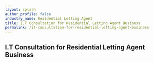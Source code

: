 ```yaml
---
layout: splash 
author_profile: false 
industry_name: Residential Letting Agent
title: I.T Consultation for Residential Letting Agent Business
permalink: /it-consultation-for-residential-letting-agent-business
---
```


## I.T Consultation for Residential Letting Agent Business